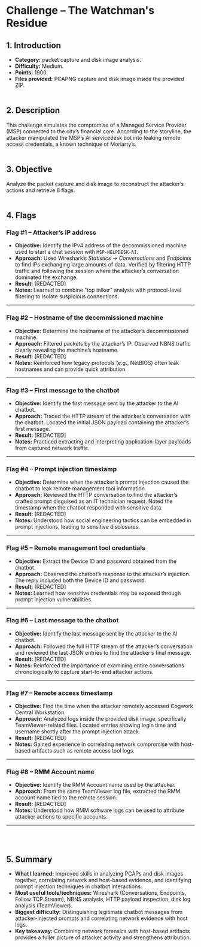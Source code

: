 # Challenge – The Watchman's Residue

## 1. Introduction

- **Category:** packet capture and disk image analysis.  
- **Difficulty:** Medium.  
- **Points:** 1900.  
- **Files provided:** PCAPNG capture and disk image inside the provided ZIP.  <br><br>

## 2. Description

This challenge simulates the compromise of a Managed Service Provider (MSP) connected to the city’s financial core. According to the storyline, the attacker manipulated the MSP’s AI servicedesk bot into leaking remote access credentials, a known technique of Moriarty’s.<br><br>

## 3. Objective

Analyze the packet capture and disk image to reconstruct the attacker’s actions and retrieve 8 flags.<br><br>

## 4. Flags

### Flag #1 – Attacker’s IP address

- **Objective:** Identify the IPv4 address of the decommissioned machine used to start a chat session with `MSP-HELPDESK-AI`.  
- **Approach:** Used Wireshark’s *Statistics → Conversations* and *Endpoints* to find IPs exchanging large amounts of data. Verified by filtering HTTP traffic and following the session where the attacker’s conversation dominated the exchange.  
- **Result:** [REDACTED]  
- **Notes:** Learned to combine “top talker” analysis with protocol-level filtering to isolate suspicious connections.

---

### Flag #2 – Hostname of the decommissioned machine

- **Objective:** Determine the hostname of the attacker’s decommissioned machine.  
- **Approach:** Filtered packets by the attacker’s IP. Observed NBNS traffic clearly revealing the machine’s hostname.  
- **Result:** [REDACTED]  
- **Notes:** Reinforced how legacy protocols (e.g., NetBIOS) often leak hostnames and can provide quick attribution.

---

### Flag #3 – First message to the chatbot

- **Objective:** Identify the first message sent by the attacker to the AI chatbot.  
- **Approach:** Traced the HTTP stream of the attacker’s conversation with the chatbot. Located the initial JSON payload containing the attacker’s first message.  
- **Result:** [REDACTED]  
- **Notes:** Practiced extracting and interpreting application-layer payloads from captured network traffic.

---

### Flag #4 – Prompt injection timestamp

- **Objective:** Determine when the attacker’s prompt injection caused the chatbot to leak remote management tool information.  
- **Approach:** Reviewed the HTTP conversation to find the attacker’s crafted prompt disguised as an IT technician request. Noted the timestamp when the chatbot responded with sensitive data.  
- **Result:** [REDACTED]  
- **Notes:** Understood how social engineering tactics can be embedded in prompt injections, leading to sensitive disclosures.

---

### Flag #5 – Remote management tool credentials

- **Objective:** Extract the Device ID and password obtained from the chatbot.  
- **Approach:** Observed the chatbot’s response to the attacker’s injection. The reply included both the Device ID and password.  
- **Result:** [REDACTED]  
- **Notes:** Learned how sensitive credentials may be exposed through prompt injection vulnerabilities.

---

### Flag #6 – Last message to the chatbot

- **Objective:** Identify the last message sent by the attacker to the AI chatbot.  
- **Approach:** Followed the full HTTP stream of the attacker’s conversation and reviewed the last JSON entries to find the attacker’s final message.  
- **Result:** [REDACTED]  
- **Notes:** Reinforced the importance of examining entire conversations chronologically to capture start-to-end attacker actions.

---

### Flag #7 – Remote access timestamp

- **Objective:** Find the time when the attacker remotely accessed Cogwork Central Workstation.  
- **Approach:** Analyzed logs inside the provided disk image, specifically TeamViewer-related files. Located entries showing login time and username shortly after the prompt injection attack.  
- **Result:** [REDACTED]  
- **Notes:** Gained experience in correlating network compromise with host-based artifacts such as remote access tool logs.

---

### Flag #8 – RMM Account name

- **Objective:** Identify the RMM Account name used by the attacker.  
- **Approach:** From the same TeamViewer log file, extracted the RMM account name tied to the remote session.  
- **Result:** [REDACTED]  
- **Notes:** Understood how RMM software logs can be used to attribute attacker actions to specific accounts.

---
<br><br>

## 5. Summary

- **What I learned:** Improved skills in analyzing PCAPs and disk images together, correlating network and host-based evidence, and identifying prompt injection techniques in chatbot interactions.  
- **Most useful tools/techniques:** Wireshark (Conversations, Endpoints, Follow TCP Stream), NBNS analysis, HTTP payload inspection, disk log analysis (TeamViewer).  
- **Biggest difficulty:** Distinguishing legitimate chatbot messages from attacker-injected prompts and correlating network evidence with host logs.  
- **Key takeaway:** Combining network forensics with host-based artifacts provides a fuller picture of attacker activity and strengthens attribution.  
